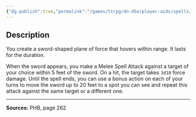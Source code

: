 ```yaml
---
{"dg-publish":true,"permalink":"/games/ttrpg/dn-d5e/player-aids/spells/level-7/mordenkainen-s-sword/","tags":["TTRPG/DND/5e","verbal","somatic","material","concentration","Spell"],"noteIcon":""}
---
```



## Description
You create a sword-shaped plane of force that hovers within range.
It lasts for the duration.

When the sword appears, you make a Melee Spell Attack against a target of your choice within 5 feet of the sword.
On a hit, the target takes `3d10` force damage.
Until the spell ends, you can use a bonus action on each of your turns to move the sword up to 20 feet to a spot you can see and repeat this attack against the same target or a different one.

---

**Sources:** PHB, page 262
